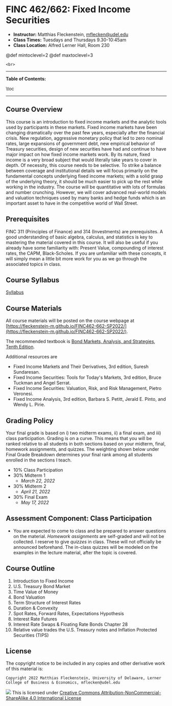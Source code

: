 
# FINC 462/662: Fixed Income Securities


* **Instructor:** Matthias Fleckenstein, [mflecken@udel.edu](mailto:mflecken@udel.edu)
* **Class Times:** Tuesdays and Thursdays 9.30-10:45am
* **Class Location:** Alfred Lerner Hall, Room 230

@def mintoclevel=2 
@def maxtoclevel=3

~~~
<br>
~~~

---

**Table of Contents:**

\toc

---

## Course Overview

This course is an introduction to fixed income markets and the analytic tools used by participants in these markets. Fixed income markets have been changing dramatically over the past few years, especially after the financial crisis. New regulation, aggressive monetary policy that led to zero nominal rates, large expansions of government debt, new empirical behavior of Treasury securities, design of new securities have had and continue to have major impact on how fixed income markets work. By its nature, fixed income is a very broad subject that would literally take years to cover in depth. Of necessity, this course needs to be selective. To strike a balance between coverage and institutional details we will focus primarily on the fundamental concepts underlying fixed income markets; with a solid grasp of the underlying theory, it should be much easier to pick up the rest while working in the industry. The course will be quantitative with lots of formulas and number crunching. However, we will cover advanced real-world models and valuation techniques used by many banks and hedge funds which is an important asset to have in the competitive world of Wall Street.

## Prerequisites
FINC 311 (Principles of Finance) and 314 (Investments) are prerequisites. A good understanding of basic algebra, calculus, and statistics is key to mastering the material covered in this course. It will also be useful if you already have some familiarity with: Present Value, compounding of interest rates, the CAPM, Black-Scholes. If you are unfamiliar with these concepts, it will simply mean a little bit more work for you as we go through the associated topics in class. 


## Course Syllabus

[Syllabus](./assets/syllabus.pdf)


## Course Materials

All course materials will be posted on the course webpage at [https://fleckenstein-m.github.io/FINC462-662-SP2022/](https://fleckenstein-m.github.io/FINC462-662-SP2022/).

The recommended textbook is [Bond Markets, Analysis, and Strategies, Tenth Edition](https://mitpress.mit.edu/books/bond-markets-analysis-and-strategies-tenth-edition).  

Additional resources are

- Fixed Income Markets and Their Derivatives, 3rd edition, Suresh Sundaresan.  
- Fixed Income Securities: Tools for Today's Markets, 3rd edition, Bruce Tuckman and Angel Serrat.  
- Fixed Income Securities: Valuation, Risk, and Risk Management, Pietro Veronesi.  
- Fixed Income Analysis, 3rd edition, Barbara S. Petitt, Jerald E. Pinto, and Wendy L. Pirie.  


## Grading Policy

Your final grade is based on i) two midterm exams, ii) a final exam, and iii) class participation. Grading is on a curve. This means that you will be ranked relative to all students in both sections based on your midterm, final, homework assignments, and quizzes. The weighting shown below under Final Grade Breakdown determines your final rank among all students enrolled in the sections I teach.

- 10% Class Participation
- 30% Midterm 1
  - *March 22, 2022*
- 30% Midterm 2
  - *April 21, 2022*
- 30% Final Exam
  - *May 17, 2022*


## Assessment Component: Class Participation

- You are expected to come to class and be prepared to answer questions on the material. *Homework assignments* are self-graded and will not be collected. I reserve to give *quizzes* in class. These will not officially be announced beforehand. The in-class quizzes will be modeled on the examples in the lecture material, after the topic is covered. 


## Course Outline
1. Introduction to Fixed Income
2. U.S. Treasury Bond Market
3. Time Value of Money
4. Bond Valuation
5. Term Structure of Interest Rates
6. Duration & Convexity
7. Spot Rates, Forward Rates, Expectations Hypothesis
8. Interest Rate Futures
9. Interest Rate Swaps & Floating Rate Bonds	Chapter 28
10. Relative value trades the U.S. Treasury notes and Inflation Protected Securities (TIPS)




## License

The copyright notice to be included in any copies and other derivative work of this material is:

```
Copyright 2022 Matthias Fleckenstein, University of Delaware, Lerner College of Business & Economics, mflecken@udel.edu
```

![](https://licensebuttons.net/l/by-nc-sa/4.0/80x15.png) This is licensed under [Creative Commons Attribution-NonCommercial-ShareAlike 4.0 International License](http://creativecommons.org/licenses/by-nc-sa/4.0/)
